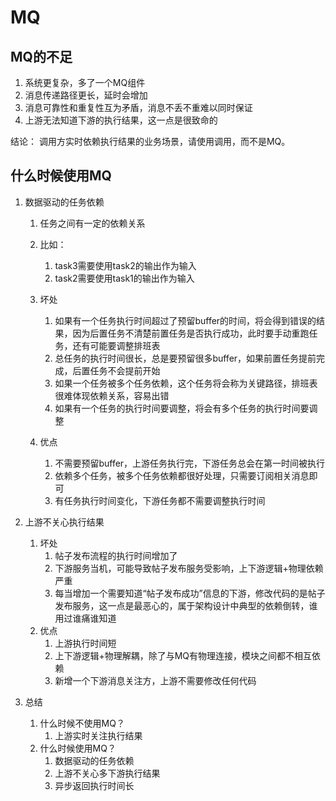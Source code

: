 # MQ
## MQ的不足

1. 系统更复杂，多了一个MQ组件
2. 消息传递路径更长，延时会增加
3. 消息可靠性和重复性互为矛盾，消息不丢不重难以同时保证
4. 上游无法知道下游的执行结果，这一点是很致命的

结论：
	调用方实时依赖执行结果的业务场景，请使用调用，而不是MQ。

## 什么时候使用MQ

1. 数据驱动的任务依赖
	1. 任务之间有一定的依赖关系
	2. 比如：
		1. 	task3需要使用task2的输出作为输入
		2. 	task2需要使用task1的输出作为输入
	3. 坏处
		1. 如果有一个任务执行时间超过了预留buffer的时间，将会得到错误的结果，因为后置任务不清楚前置任务是否执行成功，此时要手动重跑任务，还有可能要调整排班表
		2. 总任务的执行时间很长，总是要预留很多buffer，如果前置任务提前完成，后置任务不会提前开始 
		3. 如果一个任务被多个任务依赖，这个任务将会称为关键路径，排班表很难体现依赖关系，容易出错
		4. 如果有一个任务的执行时间要调整，将会有多个任务的执行时间要调整

	4. 优点
		1. 不需要预留buffer，上游任务执行完，下游任务总会在第一时间被执行
		2. 依赖多个任务，被多个任务依赖都很好处理，只需要订阅相关消息即可
		3. 有任务执行时间变化，下游任务都不需要调整执行时间

2. 上游不关心执行结果
	1. 坏处
		1. 帖子发布流程的执行时间增加了
		2. 下游服务当机，可能导致帖子发布服务受影响，上下游逻辑+物理依赖严重
		3. 每当增加一个需要知道“帖子发布成功”信息的下游，修改代码的是帖子发布服务，这一点是最恶心的，属于架构设计中典型的依赖倒转，谁用过谁痛谁知道
	2. 优点
		1. 上游执行时间短
		2. 上下游逻辑+物理解耦，除了与MQ有物理连接，模块之间都不相互依赖
		3. 新增一个下游消息关注方，上游不需要修改任何代码

3. 总结
	1. 	什么时候不使用MQ？
		1. 上游实时关注执行结果
	2. 什么时候使用MQ？
		1. 数据驱动的任务依赖
		2. 上游不关心多下游执行结果
		3. 异步返回执行时间长 	
